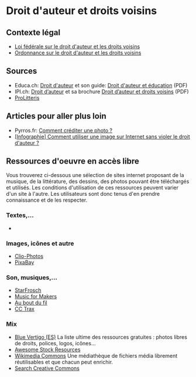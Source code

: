# Droit d'auteur et droits voisins

## Contexte légal
 * [Loi fédérale sur le droit d'auteur et les droits voisins](https://www.admin.ch/opc/fr/classified-compilation/19920251/index.html)
 * [Ordonnance sur le droit d'auteur et les droits voisins](https://www.admin.ch/opc/fr/classified-compilation/19930114/)

## Sources
 * Educa.ch: [Droit d'auteur](https://www.educa.ch/fr/guides/droit-dauteur) et son guide: [Droit d'auteur et éducation](https://biblio.educa.ch/fr/dsb-portal/description/archibald%23%23%239af2fd5ea66eb176f6d458d1a13dc747?dsb_portal_lang=fr&dsb_sq=droit&dsb_lp=per) (PDF)
 * IPI.ch: [Droit d’auteur](https://www.ige.ch/fr/propriete-intellectuelle/apercu-des-titres-de-pi/droit-dauteur.html) et sa brochure [Droit d’auteur et droits voisins](https://www.ige.ch/fileadmin/user_upload/schuetzen/urheberrecht/f/Droit-dauteur-et-droits-voisins.pdf) (PDF)
 * [ProLitteris](https://prolitteris.ch/fr/)

## Articles pour aller plus loin
 * Pyrros.fr: [Comment créditer une photo ?](https://pyrros.fr/tutoriel/comment-crediter-une-photo/)
 * [[Infographie] Comment utiliser une image sur Internet sans violer le droit d'auteur ?](https://francoischarlet.ch/2014/comment-utiliser-une-image-sur-internet-sans-violer-le-droit-dauteur/)

## Ressources d'oeuvre en accès libre

Vous trouverez ci-dessous une sélection de sites internet proposant de la musique, de la littérature, des dessins, des photos pouvant être téléchargés et utilisés. Les conditions d'utilisation de ces ressources peuvent varier d'un site à l'autre. Les utilisateurs sont donc tenus d'en prendre connaissance et de les respecter.

### Textes,...
 *

### Images, icônes et autre
 * [Clio-Photos](https://cliophoto.clionautes.org/)
 * [PixaBay](https://pixabay.com/)

### Son, musiques,...
 * [StarFrosch](https://starfrosch.com/)
 * [Music for Makers](https://musicformakers.com/)
 * [Au bout du fil](https://www.auboutdufil.com/)
 * [CC Trax](https://cctrax.com/)
 

### Mix
 * [Blue Vertigo (ES)](https://www.bluevertigo.com.ar/) La liste ultime des ressources gratuites : photos libres de droits, polices, logos, icônes…
 * [Awesome Stock Resources](https://github.com/neutraltone/awesome-stock-resources)
 * [Wikimedia Commons](https://commons.wikimedia.org/wiki/Accueil) Une médiathèque de fichiers média librement réutilisables et que chacun peut enrichir.
 * [Search Creative Commons](https://search.creativecommons.org/)
